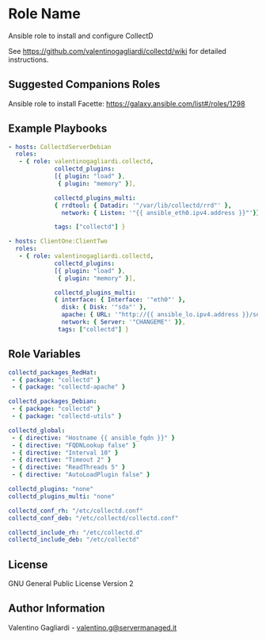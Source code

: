 Role Name
========

Ansible role to install and configure CollectD

See https://github.com/valentinogagliardi/collectd/wiki for detailed instructions.

Suggested Companions Roles
------------

Ansible role to install Facette: https://galaxy.ansible.com/list#/roles/1298

Example Playbooks
-------------------------

```yaml
- hosts: CollectdServerDebian
  roles:
   - { role: valentinogagliardi.collectd,
             collectd_plugins:
             [{ plugin: "load" },
              { plugin: "memory" }],

             collectd_plugins_multi:
             { rrdtool: { Datadir: '"/var/lib/collectd/rrd"' },
               network: { Listen: '"{{ ansible_eth0.ipv4.address }}"'}},

             tags: ["collectd"] }

- hosts: ClientOne:ClientTwo
  roles:
   - { role: valentinogagliardi.collectd,
             collectd_plugins:
             [{ plugin: "load" },
              { plugin: "memory" }],

             collectd_plugins_multi:
             { interface: { Interface: '"eth0"' },
               disk: { Disk: '"sda"' },
               apache: { URL: '"http://{{ ansible_lo.ipv4.address }}/server-status?auto"' },
               network: { Server: '"CHANGEME"' }},
              tags: ["collectd"] }
```
Role Variables
--------------

```yaml
collectd_packages_RedHat:
 - { package: "collectd" }
 - { package: "collectd-apache" }

collectd_packages_Debian:
 - { package: "collectd" }
 - { package: "collectd-utils" }

collectd_global:
 - { directive: "Hostname {{ ansible_fqdn }}" }
 - { directive: "FQDNLookup false" }
 - { directive: "Interval 10" }
 - { directive: "Timeout 2" }
 - { directive: "ReadThreads 5" }
 - { directive: "AutoLoadPlugin false" }

collectd_plugins: "none"
collectd_plugins_multi: "none"

collectd_conf_rh: "/etc/collectd.conf"
collectd_conf_deb: "/etc/collectd/collectd.conf"

collectd_include_rh: "/etc/collectd.d"
collectd_include_deb: "/etc/collectd"
```

License
-------

GNU General Public License Version 2

Author Information
------------------

Valentino Gagliardi - valentino.g@servermanaged.it
